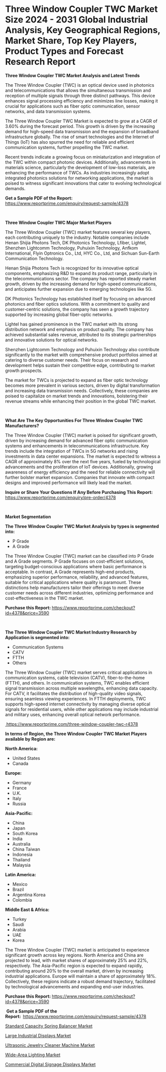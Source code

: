 <p><h1>Three Window Coupler TWC Market Size 2024 - 2031 Global Industrial Analysis, Key Geographical Regions, Market Share, Top Key Players, Product Types and Forecast Research Report</h1></p><p><strong>Three Window Coupler TWC Market Analysis and Latest Trends</strong></p>
<p><p>The Three Window Coupler (TWC) is an optical device used in photonics and telecommunications that allows the simultaneous transmission and reception of multiple signals through three distinct pathways. This device enhances signal processing efficiency and minimizes line losses, making it crucial for applications such as fiber optic communication, sensor networks, and data transmission systems.</p><p>The Three Window Coupler TWC Market is expected to grow at a CAGR of 3.60% during the forecast period. This growth is driven by the increasing demand for high-speed data transmission and the expansion of broadband infrastructure globally. The rise of smart technologies and the Internet of Things (IoT) has also spurred the need for reliable and efficient communication systems, further propelling the TWC market.</p><p>Recent trends indicate a growing focus on miniaturization and integration of the TWC within compact photonic devices. Additionally, advancements in materials science, particularly the development of low-loss materials, are enhancing the performance of TWCs. As industries increasingly adopt integrated photonics solutions for networking applications, the market is poised to witness significant innovations that cater to evolving technological demands.</p></p>
<p><strong>Get a Sample PDF of the Report:&nbsp;</strong> <a href="https://www.reportprime.com/enquiry/request-sample/4378">https://www.reportprime.com/enquiry/request-sample/4378</a></p>
<p>&nbsp;</p>
<p><strong>Three Window Coupler TWC Major Market Players</strong></p>
<p><p>The Three Window Coupler (TWC) market features several key players, each contributing uniquely to the industry. Notable companies include Henan Shijia Photons Tech, DK Photonics Technology, Lfiber, Lightel, Shenzhen Lightcomm Technology, Puhuixin Technology, Anfkom International, Flyin Optronics Co., Ltd, HYC Co., Ltd, and Sichuan Sun-Earth Communication Technology. </p><p>Henan Shijia Photons Tech is recognized for its innovative optical components, emphasizing R&D to expand its product range, particularly in the telecommunications sector. The company has reported steady market growth, driven by the increasing demand for high-speed communications, and anticipates further expansion due to emerging technologies like 5G.</p><p>DK Photonics Technology has established itself by focusing on advanced photonics and fiber optics solutions. With a commitment to quality and customer-centric solutions, the company has seen a growth trajectory supported by increasing global fiber-optic networks. </p><p>Lightel has gained prominence in the TWC market with its strong distribution network and emphasis on product quality. The company has achieved substantial sales revenue, attributed to its strategic partnerships and innovative solutions for optical networks.</p><p>Shenzhen Lightcomm Technology and Puhuixin Technology also contribute significantly to the market with comprehensive product portfolios aimed at catering to diverse customer needs. Their focus on research and development helps sustain their competitive edge, contributing to market growth prospects.</p><p>The market for TWCs is projected to expand as fiber optic technology becomes more prevalent in various sectors, driven by digital transformation and increasing data transmission needs. Collectively, these companies are poised to capitalize on market trends and innovations, bolstering their revenue streams while enhancing their position in the global TWC market.</p></p>
<p>&nbsp;</p>
<p><strong>What Are The Key Opportunities For Three Window Coupler TWC Manufacturers?</strong></p>
<p><p>The Three Window Coupler (TWC) market is poised for significant growth, driven by increasing demand for advanced fiber optic communication systems and enhancements in telecommunications infrastructure. Key trends include the integration of TWCs in 5G networks and rising investments in data center expansions. The market is expected to witness a CAGR of approximately 8% over the next five years, fueled by technological advancements and the proliferation of IoT devices. Additionally, growing awareness of energy efficiency and the need for reliable connectivity will further bolster market expansion. Companies that innovate with compact designs and improved performance will likely lead the market.</p></p>
<p><strong>Inquire or Share Your Questions If Any Before Purchasing This Report:</strong> <a href="https://www.reportprime.com/enquiry/pre-order/4378">https://www.reportprime.com/enquiry/pre-order/4378</a></p>
<p>&nbsp;</p>
<p><strong>Market Segmentation</strong></p>
<p><strong>The Three Window Coupler TWC Market Analysis by types is segmented into:</strong></p>
<p><ul><li>P Grade</li><li>A Grade</li></ul></p>
<p><p>The Three Window Coupler (TWC) market can be classified into P Grade and A Grade segments. P Grade focuses on cost-efficient solutions, targeting budget-conscious applications where basic performance is acceptable. In contrast, A Grade represents high-end products, emphasizing superior performance, reliability, and advanced features, suitable for critical applications where quality is paramount. These distinctions help manufacturers tailor their offerings to meet diverse customer needs across different industries, optimizing performance and cost-effectiveness in the TWC market.</p></p>
<p><strong>Purchase this Report:&nbsp;</strong><a href="https://www.reportprime.com/checkout?id=4378&price=3590">https://www.reportprime.com/checkout?id=4378&price=3590</a></p>
<p>&nbsp;</p>
<p><strong>The Three Window Coupler TWC Market Industry Research by Application is segmented into:</strong></p>
<p><ul><li>Communication Systems</li><li>CATV</li><li>FTTH</li><li>Others</li></ul></p>
<p><p>The Three Window Coupler (TWC) market serves critical applications in communication systems, cable television (CATV), fiber-to-the-home (FTTH), and others. In communication systems, TWC enables efficient signal transmission across multiple wavelengths, enhancing data capacity. For CATV, it facilitates the distribution of high-quality video signals, ensuring seamless viewing experiences. In FTTH deployments, TWC supports high-speed internet connectivity by managing diverse optical signals for residential users, while other applications may include industrial and military uses, enhancing overall optical network performance.</p></p>
<p><a href="https://www.reportprime.com/three-window-coupler-twc-r4378">&nbsp;https://www.reportprime.com/three-window-coupler-twc-r4378</a></p>
<p><strong>In terms of Region, the Three Window Coupler TWC Market Players available by Region are:</strong></p>
<p>
    <p> <strong> North America: </strong>
        <ul>
            <li>United States</li>
            <li>Canada</li>
        </ul>
        </p> 
    <p> <strong> Europe: </strong>
        <ul>
            <li>Germany</li>
            <li>France</li>
            <li>U.K.</li>
            <li>Italy</li>
            <li>Russia</li>
        </ul>
        </p> 
    <p> <strong> Asia-Pacific: </strong>
        <ul>
            <li>China</li>
            <li>Japan</li>
            <li>South Korea</li>
            <li>India</li>
            <li>Australia</li>
            <li>China Taiwan</li>
            <li>Indonesia</li>
            <li>Thailand</li>
            <li>Malaysia</li>
        </ul>
        </p> 
    <p> <strong> Latin America: </strong>
        <ul>
            <li>Mexico</li>
            <li>Brazil</li>
            <li>Argentina Korea</li>
            <li>Colombia</li>
        </ul>
        </p> 
    <p> <strong> Middle East & Africa: </strong>
        <ul>
            <li>Turkey</li>
            <li>Saudi</li>
            <li>Arabia</li>
            <li>UAE</li>
            <li>Korea</li>
        </ul>
    </p>
    </p>
<p><p>The Three Window Coupler (TWC) market is anticipated to experience significant growth across key regions. North America and China are projected to lead, with market shares of approximately 25% and 22%, respectively. The Asia-Pacific region is expected to expand rapidly, contributing around 20% to the overall market, driven by increasing industrial applications. Europe will maintain a share of approximately 18%. Collectively, these regions indicate a robust demand trajectory, facilitated by technological advancements and expanding end-user industries.</p></p>
<p><strong>Purchase this Report: </strong><a href="https://www.reportprime.com/checkout?id=4378&price=3590">https://www.reportprime.com/checkout?id=4378&price=3590</a></p>
<p>&nbsp;<strong>Get a Sample PDF of the Report:&nbsp;&nbsp;</strong><a href="https://www.reportprime.com/enquiry/request-sample/4378">https://www.reportprime.com/enquiry/request-sample/4378</a></p>
<p><strong></strong></p>
<p><p><a href="https://issuu.com/reportprime-2/docs/standard-capacity-spring-balancer-m_2662b2162098a6">Standard Capacity Spring Balancer Market</a></p><p><a href="https://www.linkedin.com/pulse/large-industrial-displays-market-global-regional-analysis-9ftpe?trackingId=F7BN9dZmRbeWWdz7qDneyA%3D%3D">Large Industrial Displays Market</a></p><p><a href="https://www.linkedin.com/pulse/ultrasonic-jewelry-cleaner-machine-market-size-growth-industry-uyuae?trackingId=f0q5zvdFQee0BgmKVCjJlQ%3D%3D">Ultrasonic Jewelry Cleaner Machine Market</a></p><p><a href="https://issuu.com/reportprime-2/docs/wide-area-lighting-market-size-2030_9ad937ecd1a786">Wide-Area Lighting Market</a></p><p><a href="https://www.linkedin.com/pulse/global-commercial-digital-signage-displays-industry-analysis-report-5hvqe?trackingId=ulFmp5XKRPqWCxrr0%2BFyPQ%3D%3D">Commercial Digital Signage Displays Market</a></p></p>